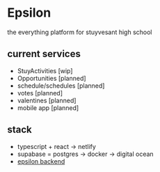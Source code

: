 # Epsilon

the everything platform for stuyvesant high school

## current services

- StuyActivities [wip]
- Opportunities [planned]
- schedule/schedules [planned]
- votes [planned]
- valentines [planned]
- mobile app [planned]

## stack

- typescript + react -> netlify
- supabase = postgres -> docker -> digital ocean
- [epsilon backend](https://github.com/stuysu/epsilon-database)
